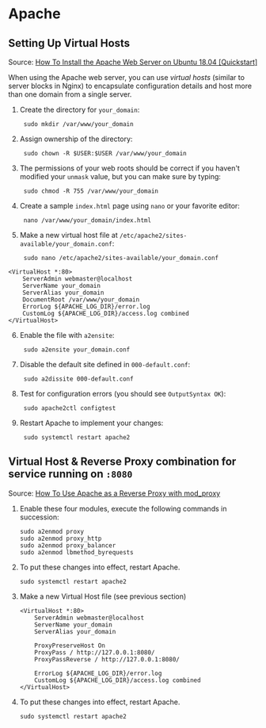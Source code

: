 # Apache

## Setting Up Virtual Hosts

Source: [How To Install the Apache Web Server on Ubuntu 18.04 [Quickstart]](https://www.digitalocean.com/community/tutorials/how-to-install-the-apache-web-server-on-ubuntu-18-04-quickstart)

When using the Apache web server, you can use *virtual hosts* (similar to server blocks in Nginx) to encapsulate configuration details and host more than one domain from a single server. 

1. Create the directory for `your_domain`:

        sudo mkdir /var/www/your_domain


2. Assign ownership of the directory:

        sudo chown -R $USER:$USER /var/www/your_domain

3. The permissions of your web roots should be correct if you haven't modified your `unmask` value, but you can make sure by typing:

        sudo chmod -R 755 /var/www/your_domain


4. Create a sample `index.html` page using `nano` or your favorite editor:

        nano /var/www/your_domain/index.html


5. Make a new virtual host file at `/etc/apache2/sites-available/your_domain.conf`:

        sudo nano /etc/apache2/sites-available/your_domain.conf

```
<VirtualHost *:80>
    ServerAdmin webmaster@localhost
    ServerName your_domain
    ServerAlias your_domain
    DocumentRoot /var/www/your_domain
    ErrorLog ${APACHE_LOG_DIR}/error.log
    CustomLog ${APACHE_LOG_DIR}/access.log combined
</VirtualHost>

```

6. Enable the file with `a2ensite`:

        sudo a2ensite your_domain.conf


7. Disable the default site defined in `000-default.conf`:

        sudo a2dissite 000-default.conf

8. Test for configuration errors (you should see `OutputSyntax OK`):

        sudo apache2ctl configtest


9. Restart Apache to implement your changes:

        sudo systemctl restart apache2



## Virtual Host & Reverse Proxy combination for service running on `:8080` 

Source: [How To Use Apache as a Reverse Proxy with mod_proxy](https://www.digitalocean.com/community/tutorials/how-to-use-apache-as-a-reverse-proxy-with-mod_proxy-on-ubuntu-16-04)

1. Enable these four modules, execute the following commands in succession:

       sudo a2enmod proxy
       sudo a2enmod proxy_http
       sudo a2enmod proxy_balancer
       sudo a2enmod lbmethod_byrequests


2. To put these changes into effect, restart Apache.

       sudo systemctl restart apache2

3. Make a new Virtual Host file (see previous section)

       <VirtualHost *:80>
           ServerAdmin webmaster@localhost
           ServerName your_domain
           ServerAlias your_domain
           
           ProxyPreserveHost On
           ProxyPass / http://127.0.0.1:8080/
           ProxyPassReverse / http://127.0.0.1:8080/

           ErrorLog ${APACHE_LOG_DIR}/error.log
           CustomLog ${APACHE_LOG_DIR}/access.log combined
       </VirtualHost>

4. To put these changes into effect, restart Apache.

       sudo systemctl restart apache2
